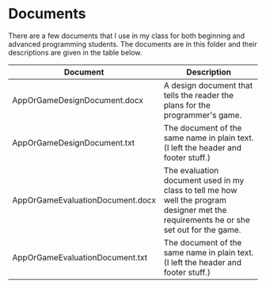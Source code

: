 # Documents

There are a few documents that I use in my class for both beginning and advanced programming students.  The documents are in this folder and their descriptions are given in the table below.

Document | Description
-------- | -----------
AppOrGameDesignDocument.docx | A design document that tells the reader the plans for the programmer's game.
AppOrGameDesignDocument.txt | The document of the same name in plain text.  (I left the header and footer stuff.)
AppOrGameEvaluationDocument.docx | The evaluation document used in my class to tell me how well the program designer met the requirements he or she set out for the game.
AppOrGameEvaluationDocument.txt | The document of the same name in plain text.  (I left the header and footer stuff.)
